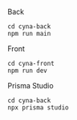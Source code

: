 
Back 
```shell
cd cyna-back
npm run main
```
Front
```shell
cd cyna-front
npm run dev
```
Prisma Studio
```shell
cd cyna-back
npx prisma studio
```